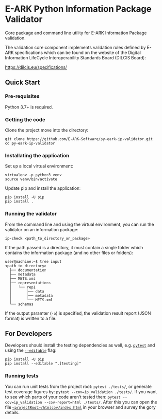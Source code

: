 # E-ARK Python Information Package Validator

Core package and command line utility for E-ARK Information Package validation.

The validation core component implements validation rules defined by E-ARK specifications which can be found on the
website of the Digital Information LifeCycle Interoperability Standards Board (DILCIS Board):

<https://dilcis.eu/specifications/>

## Quick Start

### Pre-requisites

Python 3.7+ is required.

### Getting the code

Clone the project move into the directory:

```shell
git clone https://github.com/E-ARK-Software/py-eark-ip-validator.git
cd py-eark-ip-validator
```

### Installating the application

Set up a local virtual environment:

```shell
virtualenv -p python3 venv
source venv/bin/activate
```

Update pip and install the application:

```shell
pip install -U pip
pip install .
```

### Running the validator

From the command line and using the virtual environment, you can run the validator on an information package:

```shell
ip-check <path_to_directory_or_package>
```

If the path passed is a directory, it must contain a single folder which contains the information package (and no other files or folders):

```shell
user@machine:~$ tree input
<path to directory>
  ├── documentation
  ├── metadata
  ├── METS.xml
  ├── representations
  │   └── rep1
  │       ├── data
  │       ├── metadata
  │       └── METS.xml
  └── schemas
```

If the output paramter (`-o`) is specified, the validation result report (JSON format) is written to a file.

## For Developers

Developers should install the testing dependencies as well, e.g. [`pytest`](https://docs.pytest.org/en/7.2.x/) and using the [`--editable`](https://pip.pypa.io/en/stable/cli/pip_install/#cmdoption-e) flag:

```shell
pip install -U pip
pip install --editable ".[testing]"
```

### Running tests

You can run unit tests from the project root: `pytest ./tests/`, or generate test coverage figures by: `pytest --cov=ip_validation ./tests/`. If you want to see which parts of your code aren't tested then: `pytest --cov=ip_validation --cov-report=html ./tests/`. After this you can open the file [`<projectRoot>/htmlcov/index.html`](./htmlcov/index.html) in your browser and survey the gory details.
